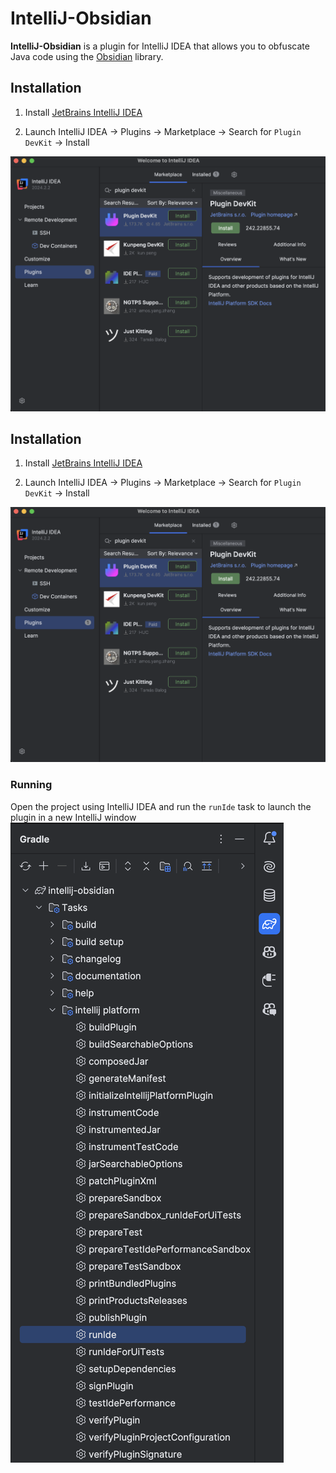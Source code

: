 # IntelliJ-Obsidian

<!-- Plugin description -->
**IntelliJ-Obsidian** is a plugin for IntelliJ IDEA that allows you to obfuscate Java code using the [Obsidian][gh:obsidian] library.

[gh:obsidian]: https://github.com/obsidian-java/obsidian
<!-- Plugin description end -->


## Installation

1. Install [JetBrains IntelliJ IDEA](https://www.jetbrains.com/idea/download)

2. Launch IntelliJ IDEA -> Plugins -> Marketplace -> Search for  `Plugin DevKit` -> Install

![](img/plugin-devkit.png)
## Installation

1. Install [JetBrains IntelliJ IDEA](https://www.jetbrains.com/idea/download)

2. Launch IntelliJ IDEA -> Plugins -> Marketplace -> Search for  `Plugin DevKit` -> Install

![](img/plugin-devkit.png)

### Running
Open the project using IntelliJ IDEA and run the `runIde` task to launch the plugin in a new IntelliJ window
![](img/runIde.png)
